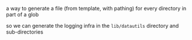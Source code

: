 a way to generate a file (from template, with pathing) for every directory in part of a glob

so we can generate the logging infra in the `lib/datautils` directory and sub-directories
